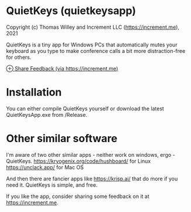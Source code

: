 # QuietKeys (quietkeysapp)
Copyright (c) Thomas Willey and Increment LLC (https://increment.me), 2021

QuietKeys is a tiny app for Windows PCs that automatically mutes your keyboard as you type to make conference calls a bit more distraction-free for others.

[⊕ Share Feedback (via https://increment.me)](https://www.increment.me/tw/feedback/feedback-about-quietkeys/)

# Installation

You can either compile QuietKeys yourself or download the latest QuietKeysApp.exe from /Release.

# Other similar software

I'm aware of two other similar apps - neither work on windows, ergo - QuietKeys.
https://kryogenix.org/code/hushboard/ for Linux
https://unclack.app/ for Mac OS

And then there are fancier apps like https://krisp.ai/ that do more if you need it.
QuietKeys is simple, and free.

If you like the app, consider sharing some feedback on it at https://increment.me.
